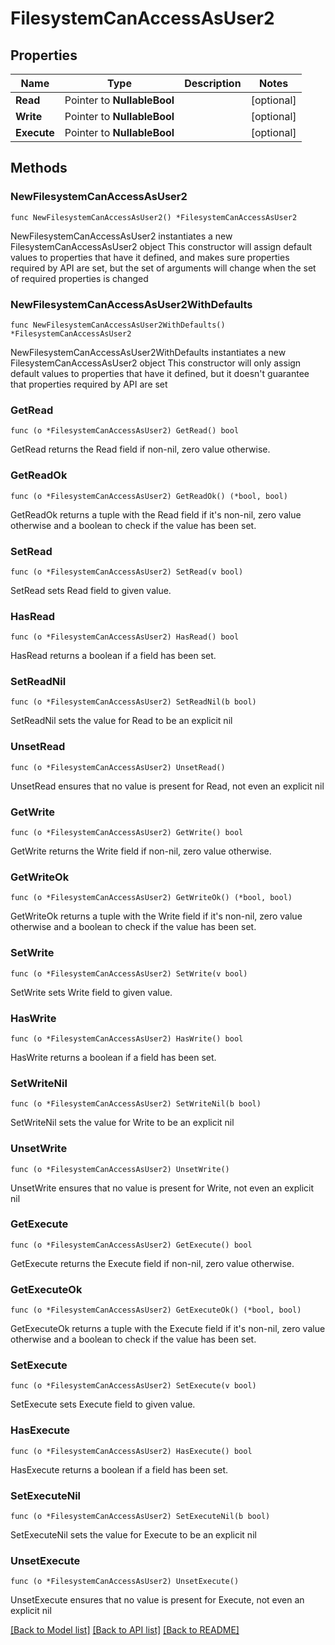 # FilesystemCanAccessAsUser2

## Properties

Name | Type | Description | Notes
------------ | ------------- | ------------- | -------------
**Read** | Pointer to **NullableBool** |  | [optional] 
**Write** | Pointer to **NullableBool** |  | [optional] 
**Execute** | Pointer to **NullableBool** |  | [optional] 

## Methods

### NewFilesystemCanAccessAsUser2

`func NewFilesystemCanAccessAsUser2() *FilesystemCanAccessAsUser2`

NewFilesystemCanAccessAsUser2 instantiates a new FilesystemCanAccessAsUser2 object
This constructor will assign default values to properties that have it defined,
and makes sure properties required by API are set, but the set of arguments
will change when the set of required properties is changed

### NewFilesystemCanAccessAsUser2WithDefaults

`func NewFilesystemCanAccessAsUser2WithDefaults() *FilesystemCanAccessAsUser2`

NewFilesystemCanAccessAsUser2WithDefaults instantiates a new FilesystemCanAccessAsUser2 object
This constructor will only assign default values to properties that have it defined,
but it doesn't guarantee that properties required by API are set

### GetRead

`func (o *FilesystemCanAccessAsUser2) GetRead() bool`

GetRead returns the Read field if non-nil, zero value otherwise.

### GetReadOk

`func (o *FilesystemCanAccessAsUser2) GetReadOk() (*bool, bool)`

GetReadOk returns a tuple with the Read field if it's non-nil, zero value otherwise
and a boolean to check if the value has been set.

### SetRead

`func (o *FilesystemCanAccessAsUser2) SetRead(v bool)`

SetRead sets Read field to given value.

### HasRead

`func (o *FilesystemCanAccessAsUser2) HasRead() bool`

HasRead returns a boolean if a field has been set.

### SetReadNil

`func (o *FilesystemCanAccessAsUser2) SetReadNil(b bool)`

 SetReadNil sets the value for Read to be an explicit nil

### UnsetRead
`func (o *FilesystemCanAccessAsUser2) UnsetRead()`

UnsetRead ensures that no value is present for Read, not even an explicit nil
### GetWrite

`func (o *FilesystemCanAccessAsUser2) GetWrite() bool`

GetWrite returns the Write field if non-nil, zero value otherwise.

### GetWriteOk

`func (o *FilesystemCanAccessAsUser2) GetWriteOk() (*bool, bool)`

GetWriteOk returns a tuple with the Write field if it's non-nil, zero value otherwise
and a boolean to check if the value has been set.

### SetWrite

`func (o *FilesystemCanAccessAsUser2) SetWrite(v bool)`

SetWrite sets Write field to given value.

### HasWrite

`func (o *FilesystemCanAccessAsUser2) HasWrite() bool`

HasWrite returns a boolean if a field has been set.

### SetWriteNil

`func (o *FilesystemCanAccessAsUser2) SetWriteNil(b bool)`

 SetWriteNil sets the value for Write to be an explicit nil

### UnsetWrite
`func (o *FilesystemCanAccessAsUser2) UnsetWrite()`

UnsetWrite ensures that no value is present for Write, not even an explicit nil
### GetExecute

`func (o *FilesystemCanAccessAsUser2) GetExecute() bool`

GetExecute returns the Execute field if non-nil, zero value otherwise.

### GetExecuteOk

`func (o *FilesystemCanAccessAsUser2) GetExecuteOk() (*bool, bool)`

GetExecuteOk returns a tuple with the Execute field if it's non-nil, zero value otherwise
and a boolean to check if the value has been set.

### SetExecute

`func (o *FilesystemCanAccessAsUser2) SetExecute(v bool)`

SetExecute sets Execute field to given value.

### HasExecute

`func (o *FilesystemCanAccessAsUser2) HasExecute() bool`

HasExecute returns a boolean if a field has been set.

### SetExecuteNil

`func (o *FilesystemCanAccessAsUser2) SetExecuteNil(b bool)`

 SetExecuteNil sets the value for Execute to be an explicit nil

### UnsetExecute
`func (o *FilesystemCanAccessAsUser2) UnsetExecute()`

UnsetExecute ensures that no value is present for Execute, not even an explicit nil

[[Back to Model list]](../README.md#documentation-for-models) [[Back to API list]](../README.md#documentation-for-api-endpoints) [[Back to README]](../README.md)


